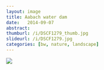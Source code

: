 ```yaml
---
layout: image
title: Aabach water dam
date:   2014-09-07
abstract: 
thumburl: /i/DSCF1279_thumb.jpg
slideurl: /i/DSCF1279.jpg
categories: [bw, nature, landscape]
---
```

![]({{site.url}}/i/DSCF1279.jpg)

